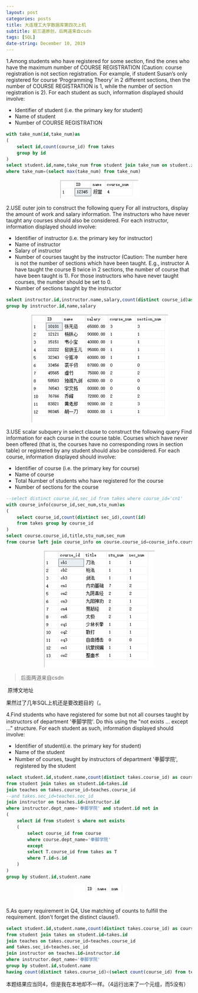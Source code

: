 ```yaml
---
layout: post
categories: posts
title: 大连理工大学数据库第四次上机
subtitle: 前三道原创，后两道来自csdn
tags: [SQL]
date-string: December 10, 2019
---
```


1.Among students who have registered for some section, find the ones who have the
maximum number of COURSE REGISTRATION (Caution: course registration is not section
registration. For example, if student Susan’s only registered for course ‘Programming
Theory’ in 2 different sections, then the number of COURSE REGISTRATION is 1, while the
number of section registration is 2). For each student as such, information displayed
should involve:

+ Identifier of student (i.e. the primary key for student)
+ Name of student
+ Number of COURSE REGISTRATION

```sql
with take_num(id,take_num)as
(
	select id,count(course_id) from takes
	group by id
)
select student.id,name,take_num from student join take_num on student.id=take_num.id
where take_num=(select max(take_num) from take_num)
```

<center>
    <div class="photoset-grid-custom" data-layout="213">
        <img src="/images/2016-11-19/4-1.jpg">
    </div>
</center>

2.USE outer join to construct the following query
For all instructors, display the amount of work and salary information. The instructors
who have never taught any courses should also be considered. For each instructor,
information displayed should involve:

+ Identifier of instructor (i.e. the primary key for instructor)
+ Name of instructor
+ Salary of instructor
+ Number of courses taught by the instructor (Caution: The number here is not the number of sections which have been taught. E.g., instructor A have taught the course B twice in 2 sections, the number of course that have been taught is 1). For those instructors who have never taught courses, the number should be set to 0.
+ Number of sections taught by the instructor

```sql
select instructor.id,instructor.name,salary,count(distinct course_id)as 'course_num',count(sec_id)as sec_num from instructor left join teaches on instructor.id=teaches.id
group by instructor.id,name,salary
```

<center>
    <div class="photoset-grid-custom" data-layout="213">
        <img src="/images/2016-11-19/4-2.jpg">
    </div>
</center>

3.USE scalar subquery in select clause to construct the following query Find information for each course in the course table. Courses which have never been offered (that is, the courses have no corresponding rows in section table) or registered by any student should also be considered. For each course, information displayed should involve:

+ Identifier of course (i.e. the primary key for course)
+ Name of course
+ Total Number of students who have registered for the course
+ Number of sections for the course

```sql
--select distinct course_id,sec_id from takes where course_id='cn1'
with course_info(course_id,sec_num,stu_num)as
(
	select course_id,count(distinct sec_id),count(id)
	from takes group by course_id
)
select course.course_id,title,stu_num,sec_num
from course left join course_info on course.course_id=course_info.course_id
```

<center>
    <div class="photoset-grid-custom" data-layout="213">
        <img src="/images/2016-11-19/4-3.jpg">
    </div>
</center>

> 后面两道来自csdn

<a herf="https://blog.csdn.net/cygeek_dut/article/details/13090743"> 原博文地址</a>

果然过了几年SQL上机还是要改题目的（。

4.Find students who have registered for some but not all courses taught by instructors of department '拳脚学院'. Do this using the "not exists ... except ..." structure. For each student as such, information displayed should involve:

+ Identifier of student(i.e. the primary key for student)
+ Name of the student
+ Number of courses, taught by instructors of department '拳脚学院', registered by the student

```sql
select student.id,student.name,count(distinct takes.course_id) as course_num
from student join takes on student.id=takes.id
join teaches on takes.course_id=teaches.course_id
--and takes.sec_id=teaches.sec_id
join instructor on teaches.id=instructor.id
where instructor.dept_name='拳脚学院' and student.id not in
(
	select id from student s where not exists
	(
		select course_id from course 
		where course.dept_name='拳脚学院'
		except
		select T.course_id from takes as T
		where T.id=s.id
	)
)
group by student.id,student.name
```

<center>
    <div class="photoset-grid-custom" data-layout="213">
        <img src="/images/2016-11-19/4-4.jpg">
    </div>
</center>

5.As query requirement in Q4, Use matching of counts to fulfill the requirement. (don't
forget the distinct clause!).

```sql
select student.id,student.name,count(distinct takes.course_id) as course_num
from student join takes on student.id=takes.id
join teaches on takes.course_id=teaches.course_id
and takes.sec_id=teaches.sec_id
join instructor on teaches.id=instructor.id
where instructor.dept_name='拳脚学院'
group by student.id,student.name
having count(distinct takes.course_id)<(select count(course_id) from teaches join instructor on instructor.id=teaches.id where instructor.dept_name='拳脚学院')
```

本题结果应当同4，但是我在本地却不一样。（4运行出来了一个元组，而5没有）

